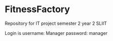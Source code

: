 # FitnessFactory
Repository for IT project semester 2 year 2 SLIIT

Login is 
username: Manager
password: manager



